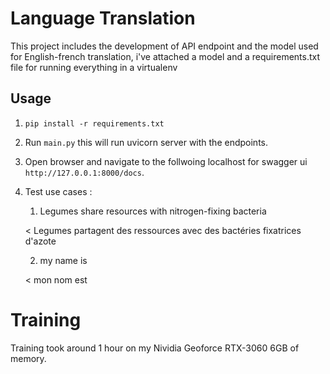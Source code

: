 # Language Translation

This project includes the development of API endpoint and the model used for English-french translation, i've attached a model and a requirements.txt file for running everything in a virtualenv 

## Usage

1. `pip install -r requirements.txt`

2. Run `main.py` this will run uvicorn server with the endpoints.

3. Open browser and navigate to the follwoing localhost for swagger ui `http://127.0.0.1:8000/docs`.

4. Test use cases :
    1. Legumes share resources with nitrogen-fixing bacteria

    < Legumes partagent des ressources avec des bactéries fixatrices d'azote

    2. my name is
    
    < mon nom est

# Training

Training took around 1 hour on my Nividia Geoforce RTX-3060 6GB of memory.